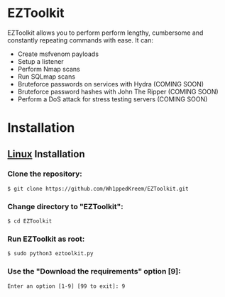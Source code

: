 # **EZToolkit**
EZToolkit allows you to perform perform lengthy, cumbersome and constantly repeating commands with ease. It can:
 - Create msfvenom payloads
 - Setup a listener
 - Perform Nmap scans
 - Run SQLmap scans
 - Bruteforce passwords on services with Hydra (COMING SOON)
 - Bruteforce password hashes with John The Ripper (COMING SOON)
 - Perform a DoS attack for stress testing servers (COMING SOON)

# **Installation**

## **[Linux](https://wikipedia.org/wiki/Linux) Installation**
### Clone the repository: 
```
$ git clone https://github.com/Wh1ppedKreem/EZToolkit.git
```
### Change directory to "EZToolkit": 
```
$ cd EZToolkit
```
### Run EZToolkit as root: 
```
$ sudo python3 eztoolkit.py
```
### Use the "Download the requirements" option [9]: 
```
Enter an option [1-9] [99 to exit]: 9
```
